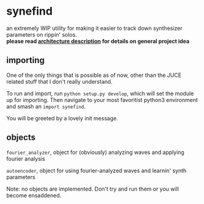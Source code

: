 # synefind

an extremely WIP utility for making it easier to track down synthesizer parameters on rippin' solos.   
**please read [architecture description](../master/architecture.md) for details on general project idea**


## importing

One of the only things that is possible as of now, other than the JUCE related stuff that I don't really understand.


To run and import, run `python setup.py develop`, which will set the module up for importing. Then navigate to your most favoritist python3 environment and smash an `import synefind`.  


You will be greeted by a lovely init message. 


## objects
`fourier_analyzer`, object for (obviously) analyzing waves and applying fourier analysis


`autoencoder`, object for using fourier-analyzed waves and learnin' synth parameters


Note: no objects are implemented. Don't try and run them or you will become ensaddened. 
